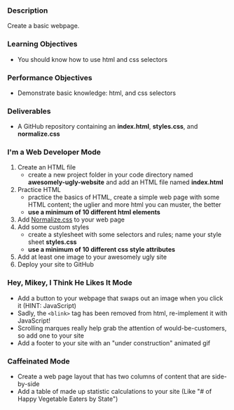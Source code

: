 ### Description
Create a basic webpage.

### Learning Objectives
* You should know how to use html and css selectors

### Performance Objectives
* Demonstrate basic knowledge: html, and css selectors

### Deliverables
* A GitHub repository containing an **index.html**, **styles.css**, and **normalize.css**

### I'm a Web Developer Mode

1. Create an HTML file  
	* create a new project folder in your code directory named **awesomely-ugly-website** and add an HTML file named **index.html**
2. Practice HTML
	* practice the basics of HTML, create a simple web page with some HTML content; the uglier and more html you can muster, the better
	* **use a minimum of 10 different html elements**
3. Add [Normalize.css](https://necolas.github.io/normalize.css/) to your web page
4. Add some custom styles
	* create a stylesheet with some selectors and rules; name your style sheet **styles.css**
	* **use a minimum of 10 different css style attributes**
5. Add at least one image to your awesomely ugly site
6. Deploy your site to GitHub

### Hey, Mikey, I Think He Likes It Mode
* Add a button to your webpage that swaps out an image when you click it (HINT: JavaScript)
* Sadly, the `<blink>` tag has been removed from html, re-implement it with JavaScript!
* Scrolling marques really help grab the attention of would-be-customers, so add one to your site
* Add a footer to your site with an "under construction" animated gif

### Caffeinated Mode
* Create a web page layout that has two columns of content that are side-by-side
* Add a table of made up statistic calculations to your site (Like "# of Happy Vegetable Eaters by State")
